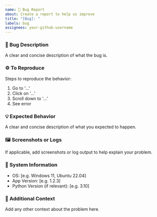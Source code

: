 ```yaml
---
name: 🐞 Bug Report
about: Create a report to help us improve
title: "[Bug]: "
labels: bug
assignees: your-github-username
---
```


### 🐛 Bug Description
A clear and concise description of what the bug is.

### ⚙️ To Reproduce
Steps to reproduce the behavior:
1. Go to '...'
2. Click on '...'
3. Scroll down to '...'
4. See error

### 💡 Expected Behavior
A clear and concise description of what you expected to happen.

### 🖼️ Screenshots or Logs
If applicable, add screenshots or log output to help explain your problem.

### 🧠 System Information
- OS: [e.g. Windows 11, Ubuntu 22.04]
- App Version: [e.g. 1.2.3]
- Python Version (if relevant): [e.g. 3.10]

### 📜 Additional Context
Add any other context about the problem here.
